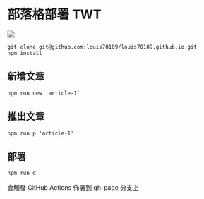 # 部落格部署 TWT

![](https://nijialin.com/images/deployflow.png)
```
git clone git@github.com:louis70109/louis70109.github.io.git
npm install
```

## 新增文章

```
npm run new 'article-1'
```

## 推出文章

```
npm run p 'article-1'
```

## 部署

```bash
npm run d
```

會觸發 GitHub Actions 佈署到 gh-page 分支上
